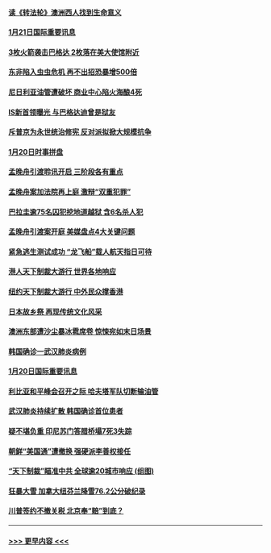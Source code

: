 #### [读《转法轮》澳洲西人找到生命意义](../pages/prog202/a102757465.md?t=01212244) 
#### [1月21日国际重要讯息](../pages/prog202/a102757450.md?t=01212244) 
#### [3枚火箭袭击巴格达 2枚落在美大使馆附近](../pages/prog202/a102757310.md?t=01212244) 
#### [东非陷入虫虫危机 再不出招恐暴增500倍](../pages/prog202/a102757295.md?t=01212244) 
#### [尼日利亚油管遭破坏 商业中心陷火海酿4死](../pages/prog202/a102757272.md?t=01212244) 
#### [IS新首领曝光 与巴格达迪曾是狱友](../pages/prog202/a102757122.md?t=01212244) 
#### [斥普京为永世统治修宪 反对派拟掀大规模抗争](../pages/prog202/a102757022.md?t=01212244) 
#### [1月20日时事拼盘](../pages/prog202/a102757036.md?t=01212244) 
#### [孟晚舟引渡聆讯开启 三阶段各有重点](../pages/prog202/a102757006.md?t=01212244) 
#### [孟晚舟案加法院再上庭 激辩“双重犯罪”](../pages/prog202/a102756996.md?t=01212244) 
#### [巴拉圭逾75名囚犯挖地道越狱 含6名杀人犯](../pages/prog202/a102756968.md?t=01212244) 
#### [孟晚舟引渡案开庭 美媒盘点4大关键问题](../pages/prog202/a102756917.md?t=01212244) 
#### [紧急逃生测试成功 “龙飞船”载人航天指日可待](../pages/prog202/a102756957.md?t=01212244) 
#### [港人天下制裁大游行 世界各地响应](../pages/prog202/a102756878.md?t=01212244) 
#### [纽约天下制裁大游行 中外民众撑香港](../pages/prog202/a102756875.md?t=01212244) 
#### [日本故乡祭 再现传统文化风采](../pages/prog202/a102756778.md?t=01212244) 
#### [澳洲东部遭沙尘暴冰雹席卷 惊悚宛如末日场景](../pages/prog202/a102756630.md?t=01212244) 
#### [韩国确诊一武汉肺炎病例](../pages/prog202/a102756696.md?t=01212244) 
#### [1月20日国际重要讯息](../pages/prog202/a102756640.md?t=01212244) 
#### [利比亚和平峰会召开之际 哈夫塔军队切断输油管](../pages/prog202/a102756580.md?t=01212244) 
#### [武汉肺炎持续扩散 韩国确诊首位患者](../pages/prog202/a102756566.md?t=01212244) 
#### [疑不堪负重 印尼苏门答腊桥塌7死3失踪](../pages/prog202/a102756559.md?t=01212244) 
#### [朝鲜“美国通”遭撤换 强硬派李善权接任](../pages/prog202/a102756380.md?t=01212244) 
#### [“天下制裁”瞄准中共 全球逾20城市响应 (组图)](../pages/prog202/a102756496.md?t=01212244) 
#### [狂暴大雪 加拿大纽芬兰降雪76.2公分破纪录](../pages/prog202/a102756447.md?t=01212244) 
#### [川普签约不撤关税 北京奉“赔”到底？](../pages/prog202/a102756354.md?t=01212244) 

----
#### [ >>> 更早内容 <<< ](../indexes/prog202-earlier.md)

